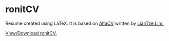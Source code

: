 # ronitCV
Resume created using LaTeX. It is based on [AltaCV](https://github.com/liantze/AltaCV) written by [LianTze Lim.](http://liantze.penguinattack.org/)

[View/Download ronitCV.](https://github.com/ronit-sh/ronitCV/releases/latest/download/ronitCV.pdf)
